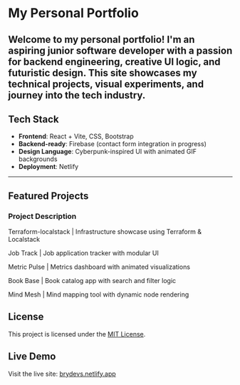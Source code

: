 # My Personal Portfolio

## Welcome to my personal portfolio! I'm an aspiring junior software developer with a passion for backend engineering, creative UI logic, and futuristic design. This site showcases my technical projects, visual experiments, and journey into the tech industry.

##  Tech Stack

- **Frontend**: React + Vite, CSS, Bootstrap
- **Backend-ready**: Firebase (contact form integration in progress)
- **Design Language**: Cyberpunk-inspired UI with animated GIF backgrounds
- **Deployment**: Netlify

---

##  Featured Projects

### Project Description  
 
 Terraform-localstack |  Infrastructure showcase using Terraform & Localstack 
 
 Job Track            |  Job application tracker with modular UI         
 
 Metric Pulse         |  Metrics dashboard with animated visualizations 
 
 Book Base            |  Book catalog app with search and filter logic  
 
 Mind Mesh            |  Mind mapping tool with dynamic node rendering   


##  License

This project is licensed under the [MIT License](LICENSE).



##  Live Demo

Visit the live site: [brydevs.netlify.app](https://brydevs.netlify.app)
